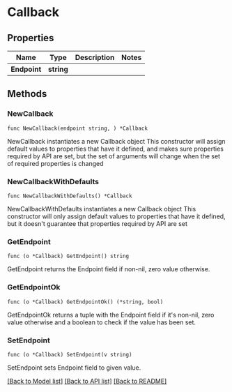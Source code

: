 # Callback

## Properties

Name | Type | Description | Notes
------------ | ------------- | ------------- | -------------
**Endpoint** | **string** |  | 

## Methods

### NewCallback

`func NewCallback(endpoint string, ) *Callback`

NewCallback instantiates a new Callback object
This constructor will assign default values to properties that have it defined,
and makes sure properties required by API are set, but the set of arguments
will change when the set of required properties is changed

### NewCallbackWithDefaults

`func NewCallbackWithDefaults() *Callback`

NewCallbackWithDefaults instantiates a new Callback object
This constructor will only assign default values to properties that have it defined,
but it doesn't guarantee that properties required by API are set

### GetEndpoint

`func (o *Callback) GetEndpoint() string`

GetEndpoint returns the Endpoint field if non-nil, zero value otherwise.

### GetEndpointOk

`func (o *Callback) GetEndpointOk() (*string, bool)`

GetEndpointOk returns a tuple with the Endpoint field if it's non-nil, zero value otherwise
and a boolean to check if the value has been set.

### SetEndpoint

`func (o *Callback) SetEndpoint(v string)`

SetEndpoint sets Endpoint field to given value.



[[Back to Model list]](../README.md#documentation-for-models) [[Back to API list]](../README.md#documentation-for-api-endpoints) [[Back to README]](../README.md)


